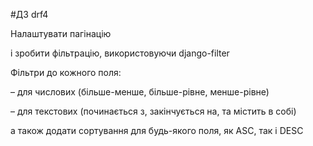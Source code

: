 #ДЗ drf4

Налаштувати пагінацію

і зробити фільтрацію, використовуючи django-filter

Фільтри до кожного поля:

– для числових (більше-менше, більше-рівне, менше-рівне) 

– для текстових (починається з, закінчується на, та містить в собі)

а також додати сортування для будь-якого поля, як ASC, так і DESC